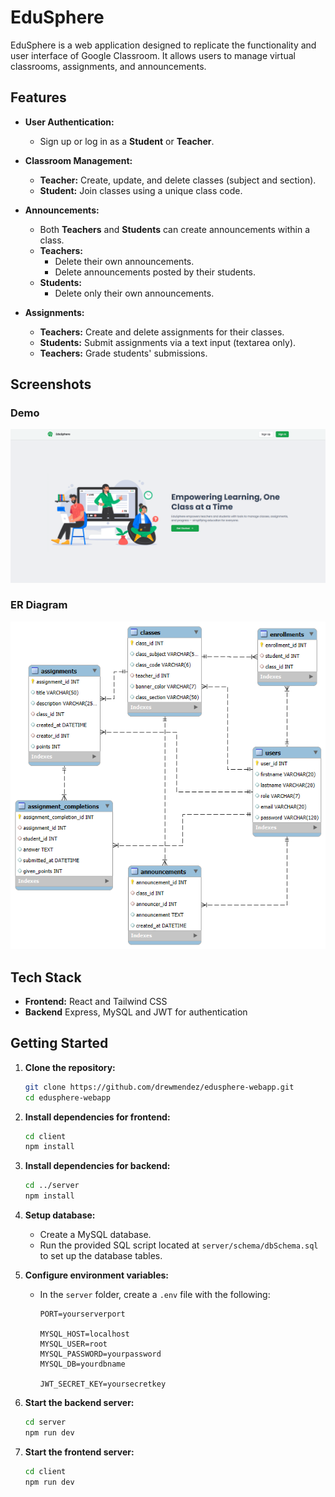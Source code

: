 # EduSphere

EduSphere is a web application designed to replicate the functionality and user interface of Google Classroom. It allows users to manage virtual classrooms, assignments, and announcements.

## Features

- **User Authentication:**

  - Sign up or log in as a **Student** or **Teacher**.

- **Classroom Management:**

  - **Teacher:** Create, update, and delete classes (subject and section).
  - **Student:** Join classes using a unique class code.

- **Announcements:**

  - Both **Teachers** and **Students** can create announcements within a class.
  - **Teachers:**
    - Delete their own announcements.
    - Delete announcements posted by their students.
  - **Students:**
    - Delete only their own announcements.

- **Assignments:**
  - **Teachers:** Create and delete assignments for their classes.
  - **Students:** Submit assignments via a text input (textarea only).
  - **Teachers:** Grade students' submissions.

## Screenshots

### Demo

![EduSphere Demo](/screenshots/webapp.gif)

### ER Diagram

![ER Diagram](/screenshots/EERD.png)

## Tech Stack

- **Frontend:** React and Tailwind CSS
- **Backend** Express, MySQL and JWT for authentication

## Getting Started

1. **Clone the repository:**

   ```bash
   git clone https://github.com/drewmendez/edusphere-webapp.git
   cd edusphere-webapp
   ```

2. **Install dependencies for frontend:**

   ```bash
   cd client
   npm install
   ```

3. **Install dependencies for backend:**

   ```bash
   cd ../server
   npm install
   ```

4. **Setup database:**

   - Create a MySQL database.
   - Run the provided SQL script located at `server/schema/dbSchema.sql` to set up the database tables.

5. **Configure environment variables:**

   - In the `server` folder, create a `.env` file with the following:

     ```env
     PORT=yourserverport

     MYSQL_HOST=localhost
     MYSQL_USER=root
     MYSQL_PASSWORD=yourpassword
     MYSQL_DB=yourdbname

     JWT_SECRET_KEY=yoursecretkey
     ```

6. **Start the backend server:**

   ```bash
   cd server
   npm run dev
   ```

7. **Start the frontend server:**

   ```bash
   cd client
   npm run dev
   ```

